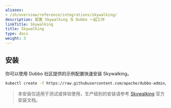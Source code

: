 ```yaml
---
aliases:
- /zh/overview/reference/integrations/skywalking/
description: 配置 Skywalking 与 Dubbo 一起工作
linkTitle: Skywalking
title: Skywalking
type: docs
weight: 3
---
```


## 安装

你可以使用 Dubbo 社区提供的示例配置快速安装 Skywalking。

```bash
kubectl create -f https://raw.githubusercontent.com/apache/dubbo-admin/refactor-with-go/deploy/kubernetes/skywalking.yaml
```
> 本安装仅适用于测试或体验使用，生产级别的安装请参考 [Skywalking](https://skywalking.apache.org/docs) 官方安装文档。
